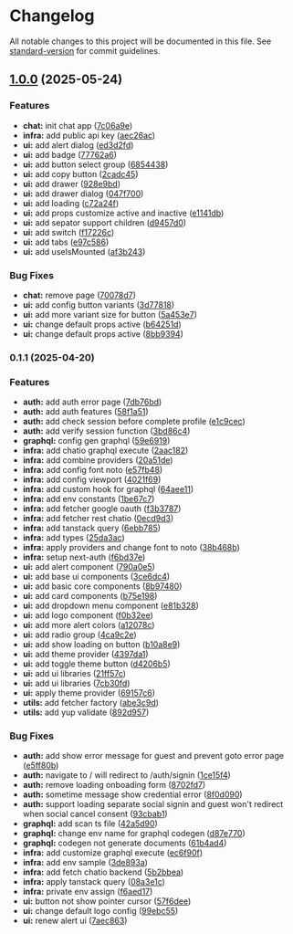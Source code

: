 # Changelog

All notable changes to this project will be documented in this file. See [standard-version](https://github.com/conventional-changelog/standard-version) for commit guidelines.

## [1.0.0](https://github.com/sdsarun/chatio-front/compare/v0.1.1...v1.0.0) (2025-05-24)


### Features

* **chat:** init chat app ([7c06a9e](https://github.com/sdsarun/chatio-front/commit/7c06a9e02c31ab13f464784f788f380d2b389413))
* **infra:** add public api key ([aec26ac](https://github.com/sdsarun/chatio-front/commit/aec26acda413ed8baf062dfe56a72c442421ec61))
* **ui:** add alert dialog ([ed3d2fd](https://github.com/sdsarun/chatio-front/commit/ed3d2fd9bdd2f5ab762352739ee8143f972a3917))
* **ui:** add badge ([77762a6](https://github.com/sdsarun/chatio-front/commit/77762a63de43e05a72ee3d7f717bd6647b049a49))
* **ui:** add button select group ([6854438](https://github.com/sdsarun/chatio-front/commit/68544380b93a3d990b71683ed722dc764cb07de6))
* **ui:** add copy button ([2cadc45](https://github.com/sdsarun/chatio-front/commit/2cadc45d7c04ad5751448768ac4973d387ff0cbc))
* **ui:** add drawer ([928e9bd](https://github.com/sdsarun/chatio-front/commit/928e9bd96f5271cf566e043a48ffef6f3529dec0))
* **ui:** add drawer dialog ([047f700](https://github.com/sdsarun/chatio-front/commit/047f7007414483be6a1e28a02550d9e11230fda9))
* **ui:** add loading ([c72a24f](https://github.com/sdsarun/chatio-front/commit/c72a24f239bc9e327bd0876771b656456f943f09))
* **ui:** add props customize active and inactive ([e1141db](https://github.com/sdsarun/chatio-front/commit/e1141db599cf3326cb6e815db3c2a3a16846158d))
* **ui:** add sepator support children ([d9457d0](https://github.com/sdsarun/chatio-front/commit/d9457d0b0729425845b679ae110a6c741f43b3e3))
* **ui:** add switch ([f17226c](https://github.com/sdsarun/chatio-front/commit/f17226caaf201a6b0b69697ecb237a656cac7faa))
* **ui:** add tabs ([e97c586](https://github.com/sdsarun/chatio-front/commit/e97c5869e40b909a13a9ae842ceef7628c5d5fe6))
* **ui:** add useIsMounted ([af3b243](https://github.com/sdsarun/chatio-front/commit/af3b243a3c6fe3ef5ed285bf65bea8a264a3d404))


### Bug Fixes

* **chat:** remove page ([70078d7](https://github.com/sdsarun/chatio-front/commit/70078d7229e5b93bf0ae7961a0b158f06536f5c0))
* **ui:** add config button variants ([3d77818](https://github.com/sdsarun/chatio-front/commit/3d778188a59566a2be99f901d2bc5bc707e509b4))
* **ui:** add more variant size for button ([5a453e7](https://github.com/sdsarun/chatio-front/commit/5a453e723d3cf7bf3f1000105a53c87ddbf0f88a))
* **ui:** change default props active ([b64251d](https://github.com/sdsarun/chatio-front/commit/b64251de1811c9501b24663b56dc32cf6f281317))
* **ui:** change default props active ([8bb9394](https://github.com/sdsarun/chatio-front/commit/8bb939452f97ba15beec480e63a65d2f0a85c728))

### 0.1.1 (2025-04-20)


### Features

* **auth:** add auth error page ([7db76bd](https://github.com/sdsarun/chatio-front/commit/7db76bdd7d333355c71f9400cd434f87af36ea01))
* **auth:** add auth features ([58f1a51](https://github.com/sdsarun/chatio-front/commit/58f1a51089572ac301ef087a1f0e474cf4e60017))
* **auth:** add check session before complete profile ([e1c9cec](https://github.com/sdsarun/chatio-front/commit/e1c9cec54cecb8dafdabe7bd33abd63d94537c04))
* **auth:** add verify session function ([3bd86c4](https://github.com/sdsarun/chatio-front/commit/3bd86c4d6d7d5c0136601044053cf219b6ae92f7))
* **graphql:** config gen graphql ([59e6919](https://github.com/sdsarun/chatio-front/commit/59e6919a7963b7ed85d963cb8b9a73d9e4a57216))
* **infra:** add chatio graphql execute ([2aac182](https://github.com/sdsarun/chatio-front/commit/2aac1821dada3a340390aedebefc584da6adace0))
* **infra:** add combine providers ([20a51de](https://github.com/sdsarun/chatio-front/commit/20a51de09f5e9b8e6b7e15e21e787ab02e6e00fd))
* **infra:** add config font noto ([e57fb48](https://github.com/sdsarun/chatio-front/commit/e57fb48141f237b1843eb58adbd6db6485e2e0e2))
* **infra:** add config viewport ([4021f69](https://github.com/sdsarun/chatio-front/commit/4021f69dc387f9623aa0808177d3c25e03dd1e46))
* **infra:** add custom hook for graphql ([64aee11](https://github.com/sdsarun/chatio-front/commit/64aee114821d086ad53742e9c1d79dd050ba9ab7))
* **infra:** add env constants ([1be67c7](https://github.com/sdsarun/chatio-front/commit/1be67c75d80d5b501dda98bb862dee8da7f3c6ca))
* **infra:** add fetcher google oauth ([f3b3787](https://github.com/sdsarun/chatio-front/commit/f3b37878ce187b165c7b8a08457c853cd8df473c))
* **infra:** add fetcher rest chatio ([0ecd9d3](https://github.com/sdsarun/chatio-front/commit/0ecd9d3bdead79bad76954bc740670da3ca5625f))
* **infra:** add tanstack query ([6ebb785](https://github.com/sdsarun/chatio-front/commit/6ebb785a97d2a865ec96dcf0a951f5586721ed16))
* **infra:** add types ([25da3ac](https://github.com/sdsarun/chatio-front/commit/25da3ac65008acd9c9b798e9058963c49a9f1a88))
* **infra:** apply providers and change font to noto ([38b468b](https://github.com/sdsarun/chatio-front/commit/38b468bf871542bef746ae2339b676b38c02b4ca))
* **infra:** setup next-auth ([f6bd37e](https://github.com/sdsarun/chatio-front/commit/f6bd37e66865c7ac55b7cbefdd6af3728b8a5d98))
* **ui:** add alert component ([790a0e5](https://github.com/sdsarun/chatio-front/commit/790a0e5b82e4c70cd85c1efe491ab07a60a88d06))
* **ui:** add base ui components ([3ce6dc4](https://github.com/sdsarun/chatio-front/commit/3ce6dc43c616e952dad3876c05c09219815e9013))
* **ui:** add basic core components ([8b97480](https://github.com/sdsarun/chatio-front/commit/8b97480b896b93fa50007db99a1d19d1edf23a40))
* **ui:** add card components ([b75e198](https://github.com/sdsarun/chatio-front/commit/b75e198958cd1986a506691a850578ba87b11a53))
* **ui:** add dropdown menu component ([e81b328](https://github.com/sdsarun/chatio-front/commit/e81b3283d720cd34f37a593a7abd69468e0c5bb9))
* **ui:** add logo component ([f0b32ee](https://github.com/sdsarun/chatio-front/commit/f0b32eebe5575e20e35cda2ea8144abb595f094f))
* **ui:** add more alert colors ([a12078c](https://github.com/sdsarun/chatio-front/commit/a12078c71f7c0471df2549604c17881afec553fb))
* **ui:** add radio group ([4ca9c2e](https://github.com/sdsarun/chatio-front/commit/4ca9c2e0041b0ea6a7d123ebeb26f70b57d37f9f))
* **ui:** add show loading on button ([b10a8e9](https://github.com/sdsarun/chatio-front/commit/b10a8e94e32ada7f11acc7543e85ed03c4f8917a))
* **ui:** add theme provider ([4397da1](https://github.com/sdsarun/chatio-front/commit/4397da1cf93955e7275bf3ee153e8c33616f4188))
* **ui:** add toggle theme button ([d4206b5](https://github.com/sdsarun/chatio-front/commit/d4206b5c66147e80d82a48bfea9220a139c38f70))
* **ui:** add ui libraries ([21ff57c](https://github.com/sdsarun/chatio-front/commit/21ff57c17449adb7969dd84099c085c2ec868481))
* **ui:** add ui libraries ([7cb30fd](https://github.com/sdsarun/chatio-front/commit/7cb30fd07a6453c28af2317c412ea391de7d85bc))
* **ui:** apply theme provider ([69157c6](https://github.com/sdsarun/chatio-front/commit/69157c61b31df4b0a12f0add4147c5f0f0fe5f51))
* **utils:** add fetcher factory ([abe3c9d](https://github.com/sdsarun/chatio-front/commit/abe3c9d67c891375535b0b36b0a9f2b70c7c3546))
* **utils:** add yup validate ([892d957](https://github.com/sdsarun/chatio-front/commit/892d9577718c1ab5cb70528a3003030760fdb097))


### Bug Fixes

* **auth:** add show error message for guest and prevent goto error page ([e5ff80b](https://github.com/sdsarun/chatio-front/commit/e5ff80b7b21ee8be0253206bedf9392e6a3a7794))
* **auth:** navigate to / will redirect to /auth/signin ([1ce15f4](https://github.com/sdsarun/chatio-front/commit/1ce15f48cb4900817a829a4efd051d595f7bbade))
* **auth:** remove loading onboading form ([8702fd7](https://github.com/sdsarun/chatio-front/commit/8702fd70de8efbbe2f928eff12b47f90d3b7425c))
* **auth:** sometime message show credential error ([8f0d090](https://github.com/sdsarun/chatio-front/commit/8f0d090237e7895f42deba6cf066cca1a01233f0))
* **auth:** support loading separate social signin and guest won't redirect when social cancel consent ([93cbab1](https://github.com/sdsarun/chatio-front/commit/93cbab1be683cf2d64865bb2c808292ff56a9a52))
* **graphql:** add scan ts file ([42a5d90](https://github.com/sdsarun/chatio-front/commit/42a5d908f008ae9872388eeefe646e56d0976b11))
* **graphql:** change env name for graphql codegen ([d87e770](https://github.com/sdsarun/chatio-front/commit/d87e7707f7776fb5b2861ad00ad45d09fc4a458f))
* **graphql:** codegen not generate documents ([61b4ad4](https://github.com/sdsarun/chatio-front/commit/61b4ad45ec361a759e242871ca5be2a495b99a4e))
* **infra:** add customize graphql execute ([ec6f90f](https://github.com/sdsarun/chatio-front/commit/ec6f90f72b9695c75972048d5f759cb09b5e9579))
* **infra:** add env sample ([3de893a](https://github.com/sdsarun/chatio-front/commit/3de893a2f0dfe433a178164adb4cde45e679cedb))
* **infra:** add fetch chatio backend ([5b2bbea](https://github.com/sdsarun/chatio-front/commit/5b2bbeac22557b7a2a91ebe491e972ff07c047b6))
* **infra:** apply tanstack query ([08a3e1c](https://github.com/sdsarun/chatio-front/commit/08a3e1c64cb592096cd387953bce9361c6511d89))
* **infra:** private env assign ([f6aed17](https://github.com/sdsarun/chatio-front/commit/f6aed17d14e36cf23f2ead412d483ee92204d80e))
* **ui:** button not show pointer cursor ([57f6dee](https://github.com/sdsarun/chatio-front/commit/57f6dee26b241e50f315ee41ec292df7d14b423c))
* **ui:** change default logo config ([99ebc55](https://github.com/sdsarun/chatio-front/commit/99ebc5530f62a5dbb3b1802d59e1c0a1c742aea7))
* **ui:** renew alert ui ([7aec863](https://github.com/sdsarun/chatio-front/commit/7aec863700c58248e20d223a1e990bf68ec11107))
